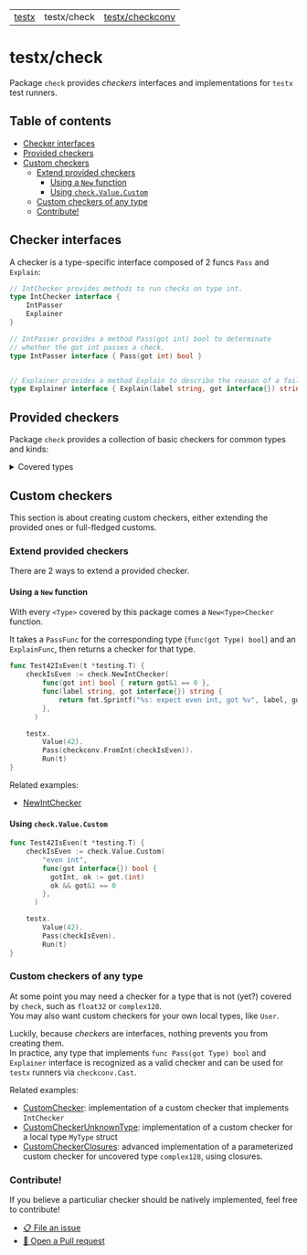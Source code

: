 <table align="center">
	<tr>
		<td><a href="../README.md">testx</a></td>
		<td>testx/check</td>
		<td><a href="../checkconv/README.md">testx/checkconv</a></td>
	</tr>
</table>

# testx/check

Package `check` provides _checkers_ interfaces and implementations
for `testx` test runners.

## Table of contents

- [Checker interfaces](#checker-interfaces)
- [Provided checkers](#provided-checkers)
- [Custom checkers](#custom-checkers)
  - [Extend provided checkers](#extend-provided-checkers)
    - [Using a `New` function](#using-a-new-function)
    - [Using `check.Value.Custom`](#using-checkvaluecustom)
  - [Custom checkers of any type](#custom-checkers-of-any-type)
  - [Contribute!](#contribute)

## Checker interfaces

A checker is a type-specific interface composed of 2 funcs `Pass` and `Explain`:

```go
// IntChecker provides methods to run checks on type int.
type IntChecker interface {
    IntPasser
    Explainer
}

// IntPasser provides a method Pass(got int) bool to determinate
// whether the got int passes a check.
type IntPasser interface { Pass(got int) bool }


// Explainer provides a method Explain to describe the reason of a failed check.
type Explainer interface { Explain(label string, got interface{}) string }
```

## Provided checkers

Package `check` provides a collection of basic checkers for common types and kinds:

<details>
  <summary>Covered types</summary>
  <table>
    <thead>
      <tr>
        <th>Go type</th>
        <th>Checker provider</th>
        <th>Interface</th>
      </tr>
    </thead>
    <tbody>
      <tr>
        <td><code>bool</code></td>
        <td><code>check.Bool</code></td>
        <td>
          <a href="https://pkg.go.dev/github.com/drykit-go/testx/check#BoolCheckerProvider">
            <code>TypeCheckerProvider</code>
          </a>
        </td>
      </tr>
      <tr>
        <td><code>int</code></td>
        <td><code>check.Int</code></td>
        <td>
          <a href="https://pkg.go.dev/github.com/drykit-go/testx/check#IntCheckerProvider">
            <code>IntCheckerProvider</code>
          </a>
        </td>
      </tr>
      <tr>
        <td><code>float64</code></td>
        <td><code>check.Float64</code></td>
        <td>
          <a href="https://pkg.go.dev/github.com/drykit-go/testx/check#Float64CheckerProvider">
            <code>Float64CheckerProvider</code>
          </a>
        </td>
      </tr>
      <tr>
        <td><code>string</code></td>
        <td><code>check.String</code></td>
        <td>
          <a href="https://pkg.go.dev/github.com/drykit-go/testx/check#StringCheckerProvider">
            <code>StringCheckerProvider</code>
          </a>
        </td>
      </tr>
      <tr>
        <td><code>[]byte</code></td>
        <td><code>check.Bytes</code></td>
        <td>
          <a href="https://pkg.go.dev/github.com/drykit-go/testx/check#BytesCheckerProvider">
            <code>BytesCheckerProvider</code>
          </a>
        </td>
      </tr>
      <tr>
        <td><code>time.Duration</code></td>
        <td><code>check.Duration</code></td>
        <td>
          <a href="https://pkg.go.dev/github.com/drykit-go/testx/check#DurationCheckerProvider">
            <code>DurationCheckerProvider</code>
          </a>
        </td>
      </tr>
      <tr>
        <td><code>context.Context</code></td>
        <td><code>check.Context</code></td>
        <td>
          <a href="https://pkg.go.dev/github.com/drykit-go/testx/check#ContextCheckerProvider">
            <code>ContextCheckerProvider</code>
          </a>
        </td>
      </tr>
      <tr>
        <td><code>http.Header</code></td>
        <td><code>check.HTTPHeader</code></td>
        <td>
          <a href="https://pkg.go.dev/github.com/drykit-go/testx/check#HTTPHeaderCheckerProvider">
            <code>HTTPHeaderCheckerProvider</code>
          </a>
        </td>
      </tr>
      <tr>
        <td><code>*http.Request</code></td>
        <td><code>check.HTTPRequest</code></td>
        <td>
          <a href="https://pkg.go.dev/github.com/drykit-go/testx/check#HTTPRequestCheckerProvider">
            <code>HTTPRequestCheckerProvider</code>
          </a>
        </td>
      </tr>
      <tr>
        <td><code>*http.Response</code></td>
        <td><code>check.HTTPResponse</code></td>
        <td>
          <a href="https://pkg.go.dev/github.com/drykit-go/testx/check#HTTPResponseCheckerProvider">
            <code>HTTPResponseCheckerProvider</code>
          </a>
        </td>
      </tr>
      <tr>
        <td><code>interface{}</code></td>
        <td><code>check.Value</code></td>
        <td>
          <a href="https://pkg.go.dev/github.com/drykit-go/testx/check#ValueCheckerProvider">
            <code>ValueCheckerProvider</code>
          </a>
        </td>
      </tr>
    </tbody>
    <thead>
      <tr>
        <th>Go kind</th>
        <th>Checker provider</th>
      </tr>
    </thead>
    <tbody>
      <tr>
        <td><code>slice</code></td>
        <td><code>check.Slice</code></td>
        <td>
          <a href="https://pkg.go.dev/github.com/drykit-go/testx/check#SliceCheckerProvider">
            <code>SliceCheckerProvider</code>
          </a>
        </td>
      </tr>
      <tr>
        <td><code>map</code></td>
        <td><code>check.Map</code></td>
        <td>
          <a href="https://pkg.go.dev/github.com/drykit-go/testx/check#MapCheckerProvider">
            <code>MapCheckerProvider</code>
          </a>
        </td>
      </tr>
      <tr>
        <td><code>struct</code></td>
        <td><code>check.Bool</code></td>
        <td>
          <a href="https://pkg.go.dev/github.com/drykit-go/testx/check#StructCheckerProvider">
            <code>StructCheckerProvider</code>
          </a>
        </td>
      </tr>
    </tbody>
  </table>
</details>

## Custom checkers

This section is about creating custom checkers, either extending the provided ones or full-fledged customs.

### Extend provided checkers

There are 2 ways to extend a provided checker.

#### Using a `New` function

With every `<Type>` covered by this package comes a `New<Type>Checker` function.

It takes a `PassFunc` for the corresponding type (`func(got Type) bool`)
and an `ExplainFunc`, then returns a checker for that type.

```go
func Test42IsEven(t *testing.T) {
    checkIsEven := check.NewIntChecker(
        func(got int) bool { return got&1 == 0 },
        func(label string, got interface{}) string {
            return fmt.Sprintf("%s: expect even int, got %v", label, got)
        },
      )

    testx.
        Value(42).
        Pass(checkconv.FromInt(checkIsEven)).
        Run(t)
}
```

Related examples:

- [NewIntChecker](https://pkg.go.dev/github.com/drykit-go/testx/check#example-package-NewIntChecker)

#### Using `check.Value.Custom`

```go
func Test42IsEven(t *testing.T) {
    checkIsEven := check.Value.Custom(
        "even int",
        func(got interface{}) bool {
          gotInt, ok := got.(int)
          ok && got&1 == 0
        },
      )

    testx.
        Value(42).
        Pass(checkIsEven).
        Run(t)
}
```

### Custom checkers of any type

At some point you may need a checker for a type that is not (yet?) covered
by `check`, such as `float32` or `complex128`.  
You may also want custom checkers for your own local types, like `User`.  

Luckily, because _checkers_ are interfaces, nothing prevents you
from creating them.  
In practice, any type that implements `func Pass(got Type) bool`
and `Explainer` interface is recognized as a valid checker and
can be used for `testx` runners via `checkconv.Cast`.

Related examples:

- [CustomChecker](https://pkg.go.dev/github.com/drykit-go/testx/check#example-package-CustomChecker):
  implementation of a custom checker that implements `IntChecker`
- [CustomCheckerUnknownType](https://pkg.go.dev/github.com/drykit-go/testx/check#example-package-CustomCheckerUnknownType):
  implementation of a custom checker for a local type `MyType` struct
- [CustomCheckerClosures](https://pkg.go.dev/github.com/drykit-go/testx/check#example-package-CustomCheckerClosures):
  advanced implementation of a parameterized custom checker
  for uncovered type `complex128`, using closures.

### Contribute!

If you believe a particuliar checker should be natively implemented,
feel free to contribute!

- [📋 File an issue](https://github.com/drykit-go/testx/issues/new)
- [🔀 Open a Pull request](https://github.com/drykit-go/testx/pulls)
